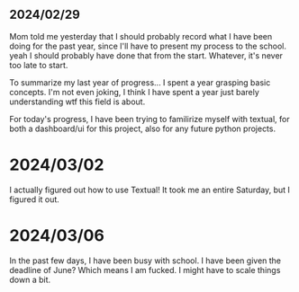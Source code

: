 ## 2024/02/29
Mom told me yesterday that I should probably record what I have been doing for the past year, since I'll have to present my process to the school.
yeah I should probably have done that from the start. Whatever, it's never too late to start.

To summarize my last year of progress...
I spent a year grasping basic concepts.
I'm not even joking, I think I have spent a year just barely understanding wtf this field is about.

For today's progress, I have been trying to familirize myself with textual, for both a dashboard/ui for this project, also for any future python projects.

# 2024/03/02
I actually figured out how to use Textual! It took me an entire Saturday, but I figured it out.

# 2024/03/06
In the past few days, I have been busy with school.
I have been given the deadline of June? Which means I am fucked.
I might have to scale things down a bit.